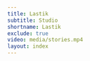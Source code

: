 ```yaml
---
title: Lastik
subtitle: Studio
shortname: Lastik
exclude: true
video: media/stories.mp4
layout: index
---
```


